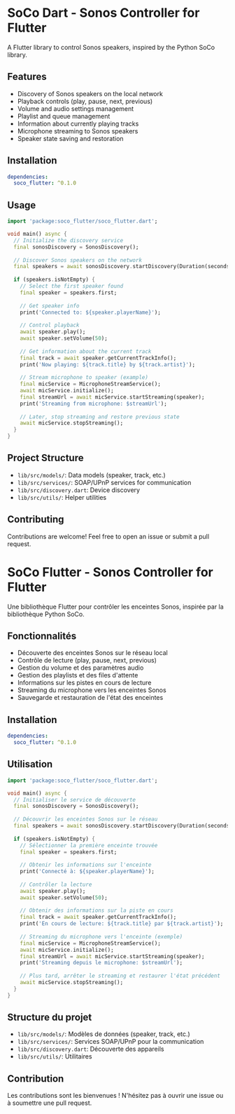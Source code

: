 # SoCo Dart - Sonos Controller for Flutter

A Flutter library to control Sonos speakers, inspired by the Python SoCo library.

## Features

- Discovery of Sonos speakers on the local network
- Playback controls (play, pause, next, previous)
- Volume and audio settings management
- Playlist and queue management
- Information about currently playing tracks
- Microphone streaming to Sonos speakers
- Speaker state saving and restoration

## Installation

```yaml
dependencies:
  soco_flutter: ^0.1.0
```

## Usage

```dart
import 'package:soco_flutter/soco_flutter.dart';

void main() async {
  // Initialize the discovery service
  final sonosDiscovery = SonosDiscovery();
  
  // Discover Sonos speakers on the network
  final speakers = await sonosDiscovery.startDiscovery(Duration(seconds: 5));
  
  if (speakers.isNotEmpty) {
    // Select the first speaker found
    final speaker = speakers.first;
    
    // Get speaker info
    print('Connected to: ${speaker.playerName}');
    
    // Control playback
    await speaker.play();
    await speaker.setVolume(50);
    
    // Get information about the current track
    final track = await speaker.getCurrentTrackInfo();
    print('Now playing: ${track.title} by ${track.artist}');
    
    // Stream microphone to speaker (example)
    final micService = MicrophoneStreamService();
    await micService.initialize();
    final streamUrl = await micService.startStreaming(speaker);
    print('Streaming from microphone: $streamUrl');
    
    // Later, stop streaming and restore previous state
    await micService.stopStreaming();
  }
}
```

## Project Structure

- `lib/src/models/`: Data models (speaker, track, etc.)
- `lib/src/services/`: SOAP/UPnP services for communication
- `lib/src/discovery.dart`: Device discovery
- `lib/src/utils/`: Helper utilities

## Contributing

Contributions are welcome! Feel free to open an issue or submit a pull request.

# SoCo Flutter - Sonos Controller for Flutter

Une bibliothèque Flutter pour contrôler les enceintes Sonos, inspirée par la bibliothèque Python SoCo.

## Fonctionnalités

- Découverte des enceintes Sonos sur le réseau local
- Contrôle de lecture (play, pause, next, previous)
- Gestion du volume et des paramètres audio
- Gestion des playlists et des files d'attente
- Informations sur les pistes en cours de lecture
- Streaming du microphone vers les enceintes Sonos
- Sauvegarde et restauration de l'état des enceintes

## Installation

```yaml
dependencies:
  soco_flutter: ^0.1.0
```

## Utilisation

```dart
import 'package:soco_flutter/soco_flutter.dart';

void main() async {
  // Initialiser le service de découverte
  final sonosDiscovery = SonosDiscovery();
  
  // Découvrir les enceintes Sonos sur le réseau
  final speakers = await sonosDiscovery.startDiscovery(Duration(seconds: 5));
  
  if (speakers.isNotEmpty) {
    // Sélectionner la première enceinte trouvée
    final speaker = speakers.first;
    
    // Obtenir les informations sur l'enceinte
    print('Connecté à: ${speaker.playerName}');
    
    // Contrôler la lecture
    await speaker.play();
    await speaker.setVolume(50);
    
    // Obtenir des informations sur la piste en cours
    final track = await speaker.getCurrentTrackInfo();
    print('En cours de lecture: ${track.title} par ${track.artist}');
    
    // Streaming du microphone vers l'enceinte (exemple)
    final micService = MicrophoneStreamService();
    await micService.initialize();
    final streamUrl = await micService.startStreaming(speaker);
    print('Streaming depuis le microphone: $streamUrl');
    
    // Plus tard, arrêter le streaming et restaurer l'état précédent
    await micService.stopStreaming();
  }
}
```

## Structure du projet

- `lib/src/models/`: Modèles de données (speaker, track, etc.)
- `lib/src/services/`: Services SOAP/UPnP pour la communication
- `lib/src/discovery.dart`: Découverte des appareils
- `lib/src/utils/`: Utilitaires

## Contribution

Les contributions sont les bienvenues ! N'hésitez pas à ouvrir une issue ou à soumettre une pull request.



